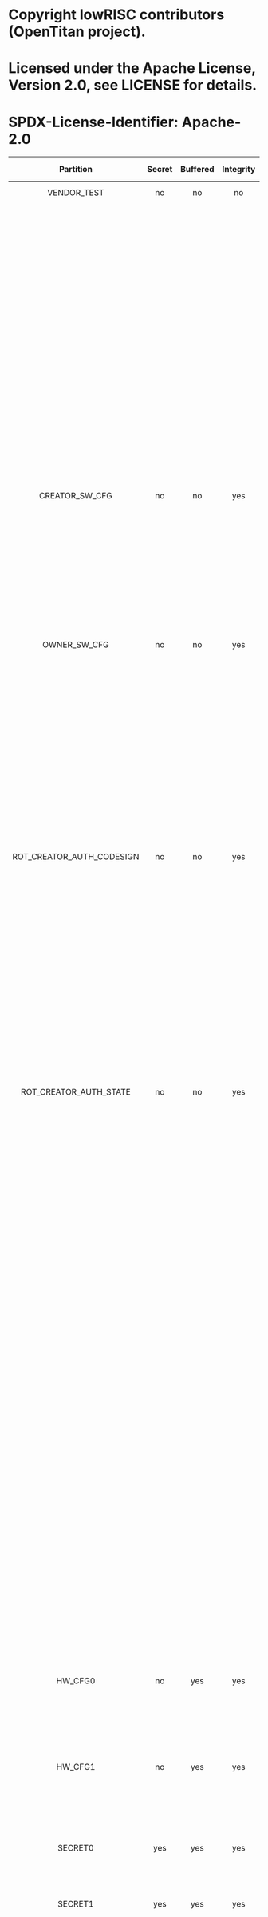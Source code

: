 # Copyright lowRISC contributors (OpenTitan project).
# Licensed under the Apache License, Version 2.0, see LICENSE for details.
# SPDX-License-Identifier: Apache-2.0

<!--
DO NOT EDIT THIS FILE DIRECTLY.
It has been generated with ./util/topgen.py -t hw/top_earlgrey/data/top_earlgrey.hjson
-->

|         Partition         |  Secret  |  Buffered  |  Integrity  |  WR Lockable  |  RD Lockable  | Description                                                         |
|:-------------------------:|:--------:|:----------:|:-----------:|:-------------:|:-------------:|:--------------------------------------------------------------------|
|        VENDOR_TEST        |    no    |     no     |     no      | yes (Digest)  |   yes (CSR)   | Vendor test partition.                                              |
|                           |          |            |             |               |               | This is reserved for manufacturing smoke checks. The OTP wrapper    |
|                           |          |            |             |               |               | control logic inside prim_otp is allowed to read/write to this      |
|                           |          |            |             |               |               | region. ECC uncorrectable errors seen on the functional prim_otp    |
|                           |          |            |             |               |               | interface will not lead to an alert for this partition.             |
|                           |          |            |             |               |               | Instead, such errors will be reported as correctable ECC errors.    |
|      CREATOR_SW_CFG       |    no    |     no     |     yes     | yes (Digest)  |   yes (CSR)   | Software configuration partition.                                   |
|                           |          |            |             |               |               | This is for device-specific calibration data, e.g, clock, LDO, RNG, |
|                           |          |            |             |               |               | and configuration settings set by the ROM.                          |
|       OWNER_SW_CFG        |    no    |     no     |     yes     | yes (Digest)  |   yes (CSR)   | Software configuration partition.                                   |
|                           |          |            |             |               |               | This contains data that changes software behavior in the ROM, for   |
|                           |          |            |             |               |               | example enabling defensive features in ROM or selecting failure     |
|                           |          |            |             |               |               | modes if verification fails.                                        |
| ROT_CREATOR_AUTH_CODESIGN |    no    |     no     |     yes     | yes (Digest)  |   yes (CSR)   | This OTP partition is used to store four P-256 keys                 |
|                           |          |            |             |               |               | and four Sphincs+ keys. The partition requires 464                  |
|                           |          |            |             |               |               | bytes of software visible storage. The partition is                 |
|                           |          |            |             |               |               | locked at manufacturing time to protect against                     |
|                           |          |            |             |               |               | malicious write attempts.                                           |
|  ROT_CREATOR_AUTH_STATE   |    no    |     no     |     yes     | yes (Digest)  |   yes (CSR)   | This OTP partition is used to capture the state of                  |
|                           |          |            |             |               |               | each key slot. Each key can be in one of the                        |
|                           |          |            |             |               |               | following states: BLANK, ENABLED, DISABLED. The                     |
|                           |          |            |             |               |               | encoded values are such that transitions between                    |
|                           |          |            |             |               |               | BLANK -> ENABLED ->  DISABLED are possible without                  |
|                           |          |            |             |               |               | causing ECC errors (this is a mechanism similar to                  |
|                           |          |            |             |               |               | how we manage life cycle state transitions). The                    |
|                           |          |            |             |               |               | partition is left unlocked to allow STATE updates in                |
|                           |          |            |             |               |               | the field. The ROM_EXT is required to lock access to                |
|                           |          |            |             |               |               | the OTP Direct Access Interface to prevent DoS                      |
|                           |          |            |             |               |               | attacks from malicious code executing on Silicon                    |
|                           |          |            |             |               |               | Owner partitions. DAI write locking is available in                 |
|                           |          |            |             |               |               | EarlGrey.                                                           |
|          HW_CFG0          |    no    |    yes     |     yes     | yes (Digest)  |      no       | Hardware configuration 0 partition.                                 |
|                           |          |            |             |               |               | This contains a device identifier and manufacturing state.          |
|          HW_CFG1          |    no    |    yes     |     yes     | yes (Digest)  |      no       | Hardware configuration 1 partition.                                 |
|                           |          |            |             |               |               | This contains several hardware feature switches.                    |
|          SECRET0          |   yes    |    yes     |     yes     | yes (Digest)  | yes (Digest)  | Secret partition 0.                                                 |
|                           |          |            |             |               |               | This contains TEST lifecycle unlock tokens.                         |
|          SECRET1          |   yes    |    yes     |     yes     | yes (Digest)  | yes (Digest)  | Secret partition 1.                                                 |
|                           |          |            |             |               |               | This contains SRAM and flash scrambling keys.                       |
|          SECRET2          |   yes    |    yes     |     yes     | yes (Digest)  | yes (Digest)  | Secret partition 2.                                                 |
|                           |          |            |             |               |               | This contains RMA unlock token, creator root key, and creator seed. |
|        LIFE_CYCLE         |    no    |    yes     |     yes     |      no       |      no       | Lifecycle partition.                                                |
|                           |          |            |             |               |               | This contains lifecycle transition count and state. This partition  |
|                           |          |            |             |               |               | cannot be locked since the life cycle state needs to advance to RMA |
|                           |          |            |             |               |               | in-field. Note that while this partition is not marked secret, it   |
|                           |          |            |             |               |               | is not readable nor writeable via the DAI. Only the LC controller   |
|                           |          |            |             |               |               | can access this partition, and even via the LC controller it is not |
|                           |          |            |             |               |               | possible to read the raw manufacturing life cycle state in encoded  |
|                           |          |            |             |               |               | form, since that encoding is considered a netlist secret. The LC    |
|                           |          |            |             |               |               | controller only exposes a decoded version of this state.            |
